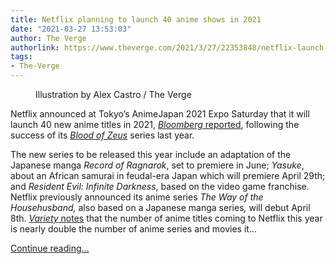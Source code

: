 ```yaml
---
title: Netflix planning to launch 40 anime shows in 2021
date: "2021-03-27 13:53:03"
author: The Verge
authorlink: https://www.theverge.com/2021/3/27/22353848/netflix-launch-anime-ragnarok-zeus-resident-evil-streaming
tags:
- The-Verge
---
```

<figure>
      <img alt="" src="https://cdn.vox-cdn.com/thumbor/MYPArJwMj5HfWhSckl1MuyM3CTQ=/0x0:2040x1360/1310x873/cdn.vox-cdn.com/uploads/chorus_image/image/69035469/acastro_181101_1777_netflix_0002.0.jpg" />
        <figcaption>Illustration by Alex Castro / The Verge</figcaption>
    </figure>

  <p id="vmTnyO">Netflix announced at Tokyo’s AnimeJapan 2021 Expo Saturday that it will launch 40 new anime titles in 2021, <a href="https://www.bloomberg.com/news/articles/2021-03-27/netflix-to-launch-40-new-anime-shows-after-blood-of-zeus-win?srnd=technology-vp"><em>Bloomberg</em> reported</a>, following the success of its <a href="https://www.polygon.com/2020/11/5/21551756/blood-of-zeus-season-1-ending-hades-twist-season-2"><em>Blood of Zeus</em></a><em> </em>series last year. </p>
<p id="ynNdCQ">The new series to be released this year include an adaptation of the Japanese manga <em>Record of Ragnarok</em>, set to premiere in June; <em>Yasuke</em>, about an African samurai in feudal-era Japan which will premiere April 29th; and <em>Resident Evil: Infinite Darkness</em>, based on the video game franchise. Netflix previously announced its anime series <em>The Way of the Househusband,</em> also based on a Japanese manga series<em>, </em>will debut April 8th. <a href="https://variety.com/2021/streaming/asia/netflix-japan-anime-record-of-ragnarok-1234938795/"><em>Variety</em> notes</a> that the number of anime titles coming to Netflix this year is nearly double the number of anime series and movies it...</p>
  <p>
    <a href="https://www.theverge.com/2021/3/27/22353848/netflix-launch-anime-ragnarok-zeus-resident-evil-streaming">Continue reading&hellip;</a>
  </p>